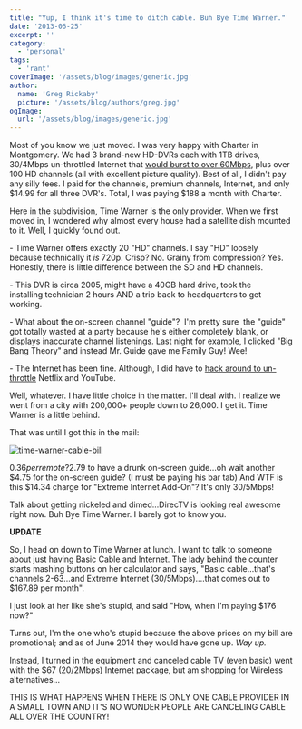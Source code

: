 ```yaml
---
title: "Yup, I think it's time to ditch cable. Buh Bye Time Warner."
date: '2013-06-25'
excerpt: ''
category:
  - 'personal'
tags:
  - 'rant'
coverImage: '/assets/blog/images/generic.jpg'
author:
  name: 'Greg Rickaby'
  picture: '/assets/blog/authors/greg.jpg'
ogImage:
  url: '/assets/blog/images/generic.jpg'
---
```


Most of you know we just moved. I was very happy with Charter in Montgomery. We had 3 brand-new HD-DVRs each with 1TB drives, 30/4Mbps un-throttled Internet that [would burst to over 60Mbps](http://www.speedtest.net/result/2724151093.png), plus over 100 HD channels (all with excellent picture quality). Best of all, I didn't pay any silly fees. I paid for the channels, premium channels, Internet, and only $14.99 for all three DVR's. Total, I was paying $188 a month with Charter.

Here in the subdivision, Time Warner is the only provider. When we first moved in, I wondered why almost every house had a satellite dish mounted to it. Well, I quickly found out.

\- Time Warner offers exactly 20 "HD" channels. I say "HD" loosely because technically it *is* 720p. Crisp? No. Grainy from compression? Yes. Honestly, there is little difference between the SD and HD channels.

\- This DVR is circa 2005, might have a 40GB hard drive, took the installing technician 2 hours AND a trip back to headquarters to get working.

\- What about the on-screen channel "guide"?  I'm pretty sure  the "guide" got totally wasted at a party because he's either completely blank, or displays inaccurate channel listenings. Last night for example, I clicked "Big Bang Theory" and instead Mr. Guide gave me Family Guy! Wee!

\- The Internet has been fine. Although, I did have to [hack around to un-throttle](http://www.reddit.com/r/DotA2/comments/196239/block_time_warner_cable_stream_throttling/) Netflix and YouTube.

Well, whatever. I have little choice in the matter. I'll deal with. I realize we went from a city with 200,000+ people down to 26,000. I get it. Time Warner is a little behind.

That was until I got this in the mail:

[![time-warner-cable-bill](images/time-warner-cable-bill.jpg)](https://gregrickaby.com/wp-content/uploads/2013/06/time-warner-cable-bill.jpg)

$0.36 per remote? $2.79 to have a drunk on-screen guide...oh wait another $4.75 for the on-screen guide? (I must be paying his bar tab) And WTF is this $14.34 charge for "Extreme Internet Add-On"? It's only 30/5Mbps!

Talk about getting nickeled and dimed...DirecTV is looking real awesome right now. Buh Bye Time Warner. I barely got to know you.

**UPDATE**

So, I head on down to Time Warner at lunch. I want to talk to someone about just having Basic Cable and Internet. The lady behind the counter starts mashing buttons on her calculator and says, "Basic cable...that's channels 2-63...and Extreme Internet (30/5Mbps)....that comes out to $167.89 per month".

I just look at her like she's stupid, and said "How, when I'm paying $176 now?"

Turns out, I'm the one who's stupid because the above prices on my bill are promotional; and as of June 2014 they would have gone up. _Way up._

Instead, I turned in the equipment and canceled cable TV (even basic) went with the $67 (20/2Mbps) Internet package, but am shopping for Wireless alternatives...

THIS IS WHAT HAPPENS WHEN THERE IS ONLY ONE CABLE PROVIDER IN A SMALL TOWN AND IT'S NO WONDER PEOPLE ARE CANCELING CABLE ALL OVER THE COUNTRY!
